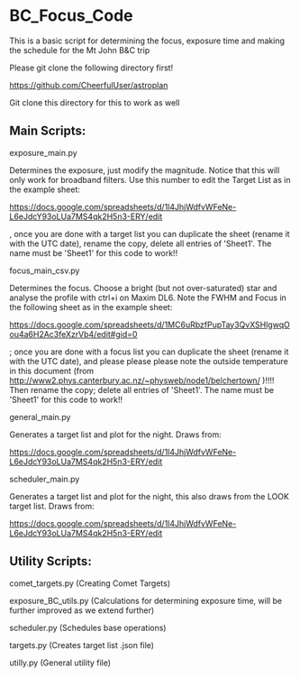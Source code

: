 # BC_Focus_Code

This is a basic script for determining the focus, exposure time and making the schedule for the Mt John B&C trip

Please git clone the following directory first!

https://github.com/CheerfulUser/astroplan

Git clone this directory for this to work as well

## Main Scripts:



exposure_main.py

Determines the exposure, just modify the magnitude. Notice that this will only work for broadband filters. Use this number to edit the Target List as in the example sheet:

https://docs.google.com/spreadsheets/d/1l4JhjWdfvWFeNe-L6eJdcY93oLUa7MS4qk2H5n3-ERY/edit

, once you are done with a target list you can duplicate the sheet (rename it with the UTC date), rename the copy, delete all entries of 'Sheet1'. The name must be 'Sheet1' for this code to work!!

focus_main_csv.py

Determines the focus. Choose a bright (but not over-saturated) star and analyse the profile with ctrl+i on Maxim DL6. Note the FWHM and Focus in the following sheet as in the example sheet:

https://docs.google.com/spreadsheets/d/1MC6uRbzfPupTay3QvXSHlgwqOou4a6H2Ac3feXzrVb4/edit#gid=0

; once you are done with a focus list you can duplicate the sheet (rename it with the UTC date), and please please please note the outside temperature in this document (from http://www2.phys.canterbury.ac.nz/~physweb/node1/belchertown/ )!!!! Then rename the copy; delete all entries of 'Sheet1'. The name must be 'Sheet1' for this code to work!!


general_main.py

Generates a target list and plot for the night. Draws from:

https://docs.google.com/spreadsheets/d/1l4JhjWdfvWFeNe-L6eJdcY93oLUa7MS4qk2H5n3-ERY/edit

scheduler_main.py

Generates a target list and plot for the night, this also draws from the LOOK target list. Draws from:

https://docs.google.com/spreadsheets/d/1l4JhjWdfvWFeNe-L6eJdcY93oLUa7MS4qk2H5n3-ERY/edit



## Utility Scripts:

comet_targets.py (Creating Comet Targets)

exposure_BC_utils.py (Calculations for determining exposure time, will be further improved as we extend further)

scheduler.py (Schedules base operations)

targets.py (Creates target list .json file)

utilly.py (General utility file)

